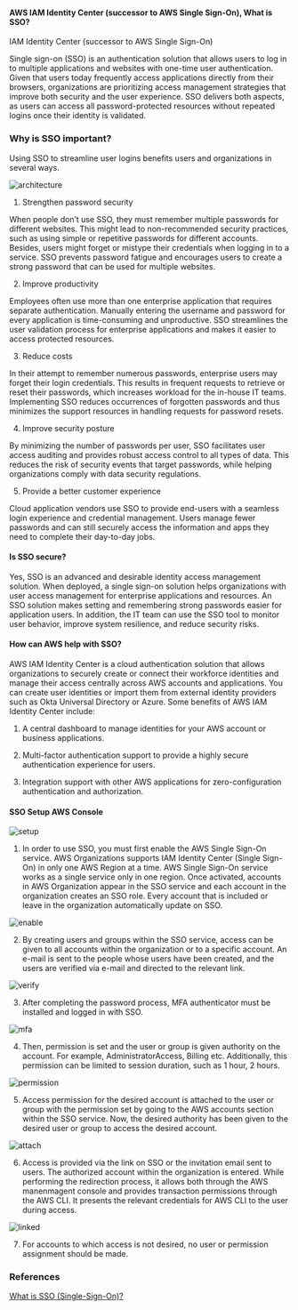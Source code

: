 #### AWS IAM Identity Center (successor to AWS Single Sign-On), What is SSO?

IAM Identity Center (successor to AWS Single Sign-On)

Single sign-on (SSO) is an authentication solution that allows users to log in to multiple applications and websites with one-time user authentication. Given that users today frequently access applications directly from their browsers, organizations are prioritizing access management strategies that improve both security and the user experience. SSO delivers both aspects, as users can access all password-protected resources without repeated logins once their identity is validated.


### Why is SSO important?

Using SSO to streamline user logins benefits users and organizations in several ways.

![architecture](./images/SSO-Important.png)


1. Strengthen password security 

When people don’t use SSO, they must remember multiple passwords for different websites. This might lead to non-recommended security practices, such as using simple or repetitive passwords for different accounts. Besides, users might forget or mistype their credentials when logging in to a service. SSO prevents password fatigue and encourages users to create a strong password that can be used for multiple websites.

2. Improve productivity 

Employees often use more than one enterprise application that requires separate authentication. Manually entering the username and password for every application is time-consuming and unproductive. SSO streamlines the user validation process for enterprise applications and makes it easier to access protected resources.

3. Reduce costs 

In their attempt to remember numerous passwords, enterprise users may forget their login credentials. This results in frequent requests to retrieve or reset their passwords, which increases workload for the in-house IT teams. Implementing SSO reduces occurrences of forgotten passwords and thus minimizes the support resources in handling requests for password resets.

4. Improve security posture
 
By minimizing the number of passwords per user, SSO facilitates user access auditing and provides robust access control to all types of data. This reduces the risk of security events that target passwords, while helping organizations comply with data security regulations.

5. Provide a better customer experience 

Cloud application vendors use SSO to provide end-users with a seamless login experience and credential management. Users manage fewer passwords and can still securely access the information and apps they need to complete their day-to-day jobs.


#### Is SSO secure?
Yes, SSO is an advanced and desirable identity access management solution. When deployed, a single sign-on solution helps organizations with user access management for enterprise applications and resources. An SSO solution makes setting and remembering strong passwords easier for application users. In addition, the IT team can use the SSO tool to monitor user behavior, improve system resilience, and reduce security risks. 


#### How can AWS help with SSO?

AWS IAM Identity Center is a cloud authentication solution that allows organizations to securely create or connect their workforce identities and manage their access centrally across AWS accounts and applications. You can create user identities or import them from external identity providers such as Okta Universal Directory or Azure. Some benefits of AWS IAM Identity Center include:

1. A central dashboard to manage identities for your AWS account or business applications.

2. Multi-factor authentication support to provide a highly secure authentication experience for users. 

3. Integration support with other AWS applications for zero-configuration authentication and authorization.


#### SSO Setup AWS Console

![setup](./images/SSO-Architecture.png)

1. In order to use SSO, you must first enable the AWS Single Sign-On service. AWS Organizations supports IAM Identity Center (Single Sign-On) in only one AWS Region at a time. AWS Single Sign-On service works as a single service only in one region. Once activated, accounts in AWS Organization appear in the SSO service and each account in the organization creates an SSO role. Every account that is included or leave in the organization automatically update on SSO.

![enable](./images/SSO-Enable.png) 

2. By creating users and groups within the SSO service, access can be given to all accounts within the organization or to a specific account. An e-mail is sent to the people whose users have been created, and the users are verified via e-mail and directed to the relevant link.

![verify](./images/SSO-Mail-Verify.png) 

3. After completing the password process, MFA authenticator must be installed and logged in with SSO.

![mfa](./images/SSO-MFA.png)

4. Then, permission is set and the user or group is given authority on the account. For example, AdministratorAccess, Billing etc. Additionally, this permission can be limited to session duration, such as 1 hour, 2 hours.

![permission](./images/SSO-Permission-Set.png)

5. Access permission for the desired account is attached to the user or group with the permission set by going to the AWS accounts section within the SSO service. Now, the desired authority has been given to the desired user or group to access the desired account.

![attach](./images/SSO-Attach-Account.png)

6. Access is provided via the link on SSO or the invitation email sent to users. The authorized account within the organization is entered. While performing the redirection process, it allows both through the AWS manenmagent console and provides transaction permissions through the AWS CLI. It presents the relevant credentials for AWS CLI to the user during access.

![linked](./images/SSO-Linked.png)

7. For accounts to which access is not desired, no user or permission assignment should be made.


### References

[What is SSO (Single-Sign-On)?](https://aws.amazon.com/what-is/sso/)
